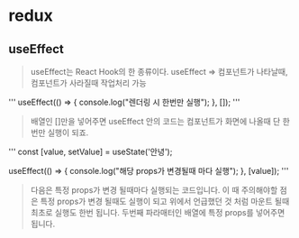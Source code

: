 # redux

## useEffect

> useEffect는 React Hook의 한 종류이다.
> useEffect => 컴포넌트가 나타날때, 컴포넌트가 사라질때 작업처리 가능

'''
useEffect(() => {
    console.log("렌더링 시 한번만 실행");
}, []);
'''
> 배열인 []만을 넣어주면 useEffect 안의 코드는 컴포넌트가 화면에 나올때 단 한번만 실행이 되죠.

'''
const [value, setValue] = useState('안녕');

useEffect(() => {
  console.log("해당 props가 변경될때 마다 실행");
}, [value]);
'''

> 다음은 특정 props가 변경 될때마다 실행되는 코드입니다. 
> 이 때 주의해야할 점은 특정 props가 변경 될때도 실행이 되고 위에서 언급했던 것 처럼 마운트 될때 최초로 실행도 한번 됩니다. 
> 두번째 파라매터인 배열에 특정 props를 넣어주면 됩니다.

